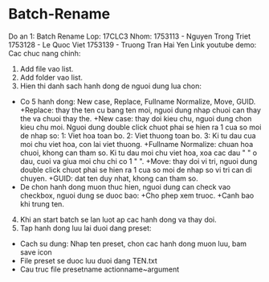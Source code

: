 # Batch-Rename

Do an 1: Batch Rename
Lop: 17CLC3
Nhom:
  1753113 - Nguyen Trong Triet
  1753128 - Le Quoc Viet
  1753139 - Truong Tran Hai Yen
Link youtube demo:
Cac chuc nang chinh:
1. Add file vao list. 
2. Add folder vao list.
3. Hien thi danh sach hanh dong de nguoi dung lua chon:
- Co 5 hanh dong: New case, Replace, Fullname Normalize, Move, GUID.
  +Replace: thay the ten cu bang ten moi, nguoi dung nhap chuoi can thay the va chuoi thay the.
  +New case: thay doi kieu chu, nguoi dung chon kieu chu moi. Nguoi dung double click chuot phai se hien ra 1 cua so moi de nhap so:
    1: Viet hoa toan bo.
    2: Viet thuong toan bo.
    3: Ki tu dau cua moi chu viet hoa, con lai viet thuong.
  +Fullname Normalize: chuan hoa chuoi, khong can tham so. Ki tu dau moi chu viet hoa, xoa cac dau " " o dau, cuoi va giua moi chu chi co 1 " ".
  +Move: thay doi vi tri, nguoi dung double click chuot phai se hien ra 1 cua so moi de nhap so vi tri can di chuyen.
  +GUID: dat ten duy nhat, khong can tham so.
- De chon hanh dong muon thuc hien, nguoi dung can check vao checkbox, nguoi dung se duoc bao:
  +Cho phep xem truoc.
  +Canh bao khi trung ten.
4. Khi an start batch se lan luot ap cac hanh dong va thay doi.
5. Tap hanh dong luu lai duoi dang preset:
- Cach su dung: Nhap ten preset, chon cac hanh dong muon luu, bam save icon
- File preset se duoc luu duoi dang TEN.txt 
- Cau truc file
presetname
actionname~argument


